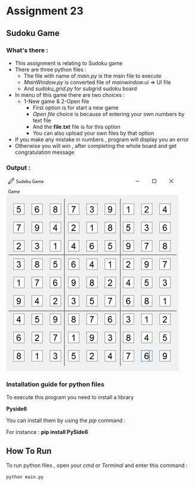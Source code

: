 # Assignment 23

## Sudoku Game 

### What's there : 

- This assignment is relating to Sudoku game
- There are three python files :
  - The file with name of *main.py* is the main file to execute
  - *MainWindow.py* is converted file of *mainwindow.ui* => UI file
  - And *sudoku_grid.py* for subgrid sudoku board
- In menu of this game there are two choices :
  - 1-New game & 2-Open file
    - First option is for start a new game
    - *Open file* choice is because of entering your own numbers by text file
    - And the **file.txt** file is for this option
    - You can also upload your own files by that option
- If you make any mistake in numbers , program will display you an error
- Otherwise you will win , after completing the whole board and get congratulation message

 ### Output :

 ![concentric](Sudoku.png)


### Installation guide for python files
To execute this program you need to install a library

**Pyside6**  

You can install them by using the *pip* command :

For instance :
**pip install PySide6**


## How To Run

To run python files , open your *cmd* or *Terminal* and enter this command :
```
python main.py
```
